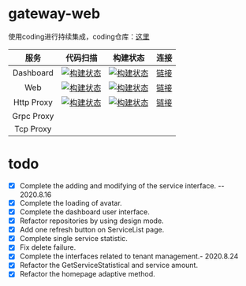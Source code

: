 # gateway-web

使用coding进行持续集成，coding仓库：[这里](https://nekilc.coding.net/public/gateway/web/git/files)

|服务|代码扫描|构建状态|连接|
|:---:|:---:|:---:|:---:|
|Dashboard|[![构建状态](https://nekilc.coding.net/badges/gateway/job/335633/build.svg)](https://nekilc.coding.net/p/gateway/ci/job)|[![构建状态](https://nekilc.coding.net/badges/gateway/job/336986/build.svg)](https://nekilc.coding.net/p/gateway/ci/job)|[链接](http://code.nekilc.com:8880)|
|Web|[![构建状态](https://nekilc.coding.net/badges/gateway/job/335634/build.svg)](https://nekilc.coding.net/p/gateway/ci/job)|[![构建状态](https://nekilc.coding.net/badges/gateway/job/338147/build.svg)](https://nekilc.coding.net/p/gateway/ci/job)|[链接](http://code.nekilc.com:8888)|
|Http Proxy|[![构建状态](https://nekilc.coding.net/badges/gateway/job/335633/build.svg)](https://nekilc.coding.net/p/gateway/ci/job)|[![构建状态](https://nekilc.coding.net/badges/gateway/job/336986/build.svg)](https://nekilc.coding.net/p/gateway/ci/job)|[链接](http://code.nekilc.com:8800)|
|Grpc Proxy|||
|Tcp Proxy|||

# todo
- [x] Complete the adding and modifying of the service interface. -- 2020.8.16
- [x] Complete the loading of avatar.
- [x] Complete the dashboard user interface.
- [x] Refactor repositories by using design mode.
- [x] Add one refresh button on ServiceList page.
- [x] Complete single service statistic.
- [x] Fix delete failure.
- [x] Complete the interfaces related to tenant management.- 2020.8.24
- [x] Refactor the GetServiceStatistical and service amount.
- [x] Refactor the homepage adaptive method.
